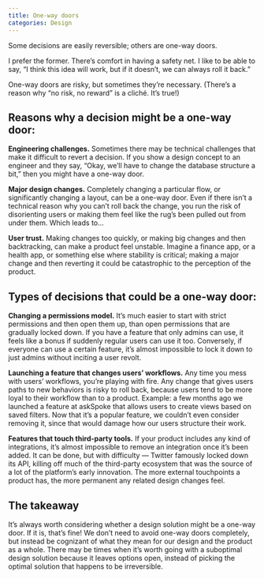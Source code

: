 ```yaml
---
title: One-way doors
categories: Design
---
```


Some decisions are easily reversible; others are one-way doors.

I prefer the former. There’s comfort in having a safety net. I like to be able to say, “I think this idea will work, but if it doesn’t, we can always roll it back.”

One-way doors are risky, but sometimes they’re necessary. (There’s a reason why “no risk, no reward” is a cliché. It’s true!)

## Reasons why a decision might be a one-way door:

**Engineering challenges.** Sometimes there may be technical challenges that make it difficult to revert a decision. If you show a design concept to an engineer and they say, “Okay, we’ll have to change the database structure a bit,” then you might have a one-way door.

**Major design changes.** Completely changing a particular flow, or significantly changing a layout, can be a one-way door. Even if there isn’t a technical reason why you can’t roll back the change, you run the risk of disorienting users or making them feel like the rug’s been pulled out from under them. Which leads to…

**User trust.** Making changes too quickly, or making big changes and then backtracking, can make a product feel unstable. Imagine a finance app, or a health app, or something else where stability is critical; making a major change and then reverting it could be catastrophic to the perception of the product.

## Types of decisions that could be a one-way door:

**Changing a permissions model.** It’s much easier to start with strict permissions and then open them up, than open permissions that are gradually locked down. If you have a feature that only admins can use, it feels like a bonus if suddenly regular users can use it too. Conversely, if everyone can use a certain feature, it’s almost impossible to lock it down to just admins without inciting a user revolt.

**Launching a feature that changes users’ workflows.** Any time you mess with users’ workflows, you’re playing with fire. Any change that gives users paths to new behaviors is risky to roll back, because users tend to be more loyal to their workflow than to a product. Example: a few months ago we launched a feature at askSpoke that allows users to create views based on saved filters. Now that it’s a popular feature, we couldn’t even consider removing it, since that would damage how our users structure their work.

**Features that touch third-party tools.** If your product includes any kind of integrations, it’s almost impossible to remove an integration once it’s been added. It can be done, but with difficulty — Twitter famously locked down its API, killing off much of the third-party ecosystem that was the source of a lot of the platform’s early innovation. The more external touchpoints a product has, the more permanent any related design changes feel.

## The takeaway

It’s always worth considering whether a design solution might be a one-way door. If it is, that’s fine! We don’t need to avoid one-way doors completely, but instead be cognizant of what they mean for our design and the product as a whole. There may be times when it’s worth going with a suboptimal design solution because it leaves options open, instead of picking the optimal solution that happens to be irreversible.